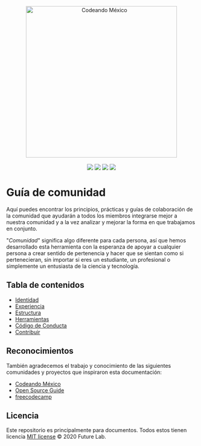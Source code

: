 <p align="center">
<img src="https://futurelab.mx/images/futurelab-landscape.png" width="400" alt="Codeando México"><br><br>
<a href="https://futurelab.mx/" target="_blank"><img src="https://img.shields.io/badge/website-Future%20Lab-success"></a>
<a href="https://drive.google.com/open?id=1p4ahpD7GXbd-Qh60tVjU_xkIgQhTw3fi" target="_blank"><img src="https://img.shields.io/badge/recursos-Google%20Drive-yellow"></a>
<a href="https://www.facebook.com/f.lab.mx/" target="_blank"><img src="https://img.shields.io/badge/social-Facebook-blue"></a>
<a href="https://github.com/futurelabmx" target="_blank"><img src="https://img.shields.io/badge/repos-GitHub-black"></a>
</p>
<!-- __ -->

# Guía de comunidad

Aquí puedes encontrar los principios, prácticas y guías de colaboración de la comunidad que ayudarán a todos los miembros integrarse mejor a nuestra comunidad y a la vez analizar y mejorar la forma en que trabajamos en conjunto.

"_Comunidad_" significa algo diferente para cada persona, así que hemos desarrollado esta herramienta con la esperanza de apoyar a cualquier persona a crear sentido de pertenencia y hacer que se sientan como si pertenecieran, sin importar si eres un estudiante, un profesional o simplemente un entusiasta de la ciencia y tecnología.

## Tabla de contenidos

- [Identidad](docs/IDENTIDAD.md)
- [Experiencia](docs/EXPERIENCIA.md)
- [Estructura](docs/ESTRUCTURA.md)
- [Herramientas](docs/HERRAMIENTAS.md)
- [Código de Conducta](docs/COD.md)
- [Contribuir](docs/CONTRIBUIRS.md)

## Reconocimientos

También agradecemos el trabajo y conocimiento de las siguientes comunidades y proyectos que inspiraron esta documentación:
- [Codeando México](https://github.com/CodeandoMexico/comunidad)
- [Open Source Guide](https://github.com/github/opensource.guide)
- [freecodecamp](https://github.com/freeCodeCamp/freeCodeCamp)

## Licencia

Este repositorio es principalmente para documentos. Todos estos tienen licencia [MIT license](LICENSE) © 2020 Future Lab.
